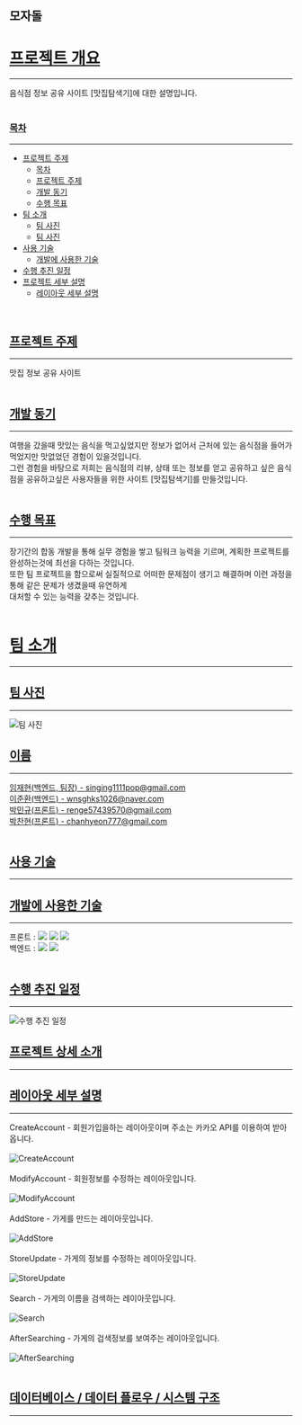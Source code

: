 ## 모자돌
<div>
        <a href="#outline"><h1 id="outline">프로젝트 개요</h1></a>
        <hr>
        음식점 정보 공유 사이트 [맛집탐색기]에 대한 설명입니다.
        <br>
        <br>
        <a href="#index"><h3 id="index">목차</h3></a>
        <hr>
        <ul>
          <li>
            <a href="#topic">프로젝트 주제</a>
            <ul>
              <li><a href="#index">목차</a></li>
              <li><a href="#topic">프로젝트 주제</a></li>
              <li><a href="#motivation">개발 동기</a></li>
              <li><a href="#target">수행 목표</a></li>
            </ul>
          </li>
          <li>
            <a href="#About-the-team">팀 소개</a>
            <ul>
              <li><a href="#team-picture">팀 사진</a></li>
              <li><a href="#team-name">팀 사진</a></li>
            </ul>
          </li>
          <li>
            <a href="#tech">사용 기술</a>
            <ul>
              <li><a href="#tech-use">개발에 사용한 기술</a></li>
            </ul>
          </li>
          <li>
            <a href="#calendar">수행 추진 일정</a>
          </li>
          <li>
            <a href="#detail">프로젝트 세부 설명</a>
            <ul>
              <li><a href="#layout">레이아웃 세부 설명</a></li>
            </ul>
          </li>
        </ul>
        <br>
        <a href="#topic"><h2 id="topic">프로젝트 주제</h2></a>
        <hr>
        맛집 정보 공유 사이트
        <br>
        <br>
        <a href="#motivation"><h2 id="motivation">개발 동기</h2></a>
        <hr>
        여행을 갔을때 맛있는 음식을 먹고싶었지만 정보가 없어서 근처에 있는 음식점을 들어가 먹었지만 맛없었던 경험이 있을것입니다.<br>
          그런 경험을 바탕으로 저희는 음식점의 리뷰, 상태 또는 정보를 얻고 공유하고 싶은 음식점을 공유하고싶은 사용자들을 위한 사이트 [맛집탐색기]를 만들것입니다.
        <br>
        <br>
        <a href="#target"><h2 id="target">수행 목표</h2></a>
        <hr>
        장기간의 합동 개발을 통해 실무 경험을 쌓고 팀워크 능력을 기르며, 계획한 프로젝트를 완성하는것에 최선을 다하는 것입니다.<br>
          또한 팀 프로젝트을 함으로써 실질적으로 어떠한 문제점이 생기고 해결하며 이런 과정을 통해 같은 문제가 생겼을때 유연하게<br>
          대처할 수 있는 능력을 갖추는 것입니다.
        <br>
        <br>
        <a href="#About-the-team"><h1 id="About-the-team">팀 소개</h1></a>
        <hr>
        <a href="#team-picture"><h2 id="team-picture">팀 사진</h2></a>
        <hr>
        <img src="https://raw.githubusercontent.com/GBSWmojaDol/mojaDol/master/ReadMe/%ED%8C%80%EC%9B%90_%EC%82%AC%EC%A7%84.png" alt="팀 사진" >
        <br>
        <a href="#team-name"><h2 id="team-name">이름</h2></a>
        <hr>
        <a href="https://github.com/reproduce0529">임재현(백엔드, 팀장) - singing1111pop@gmail.com</a> <br>
        <a href="https://github.com/shell-by">이준환(백엔드) - wnsghks1026@naver.com</a> <br>
        <a href="https://github.com/mingyu9570">박민규(프론트) - renge57439570@gmail.com</a> <br>
        <a href="https://github.com/hanavi999">박찬현(프론트) - chanhyeon777@gmail.com</a> <br>
        <br>
        <a href="#tech"><h2 id="tech">사용 기술</h2></a>
        <hr>
        <a href="#tech-use"><h2 id="tech-use">개발에 사용한 기술</h2></a>
        <hr>
        프론트 : <a href="#tech-use"><img src="https://img.shields.io/badge/HTML5-E34F26?style=flat-square&logo=html5&logoColor=white"/></a>
        <a href="#tech-use"><img src="https://img.shields.io/badge/CSS3-1572B6?style=flat-square&logo=css&logoColor=white"/></a>
        <a href="#tech-use"><img src="https://img.shields.io/badge/JavaScript-F7DF1E?style=flat-square&logo=javascript&logoColor=black"/></a> <br>
        백엔드 : <a href="#tech-use"><img src="https://img.shields.io/badge/Laravel-FF2D20?style=flat-square&logo=laravel&logoColor=white"/></a>
        <a href="#tech-use"><img src="https://img.shields.io/badge/PHP-777BB4?style=flat-square&logo=php&logoColor=white"/></a>
        <br>
        <br>
        <a href="#calendar"><h2 id="calendar">수행 추진 일정</h2></a>
        <hr>
        <img src="https://raw.githubusercontent.com/GBSWmojaDol/mojaDol/master/ReadMe/%EC%88%98%ED%96%89_%EC%B6%94%EC%A7%84_%EC%9D%BC%EC%A0%95.png" alt="수행 추진 일정" >
        <a href="#detail"><h2 id="detail">프로젝트 상세 소개</h2></a>
        <hr>
        <a href="#layout"><h2 id="layout">레이아웃 세부 설명</h2></a>
        <hr>
        CreateAccount - 회원가입을하는 레이아웃이며 주소는 카카오 API를 이용하여 받아옵니다. <br><br>
        <img src="https://raw.githubusercontent.com/GBSWmojaDol/mojaDol/master/ReadMe/CreateAccount.png" alt="CreateAccount" >
        <br><br>
        ModifyAccount - 회원정보를 수정하는 레이아웃입니다. <br><br>
        <img src="https://raw.githubusercontent.com/GBSWmojaDol/mojaDol/master/ReadMe/ModifyAccount.png" alt="ModifyAccount" >
        <br><br>
        AddStore - 가게를 만드는 레이아웃입니다. <br><br>
        <img src="https://raw.githubusercontent.com/GBSWmojaDol/mojaDol/master/ReadMe/AddStore.png" alt="AddStore" >
        <br><br>
        StoreUpdate - 가게의 정보를 수정하는 레이아웃입니다. <br><br>
        <img src="https://raw.githubusercontent.com/GBSWmojaDol/mojaDol/master/ReadMe/StoreUpdate.png" alt="StoreUpdate" >
        <br><br>
        Search - 가게의 이름을 검색하는 레이아웃입니다. <br><br>
        <img src="https://raw.githubusercontent.com/GBSWmojaDol/mojaDol/master/ReadMe/Search.png" alt="Search" >
        <br><br>
        AfterSearching - 가게의 검색정보를 보여주는 레이아웃입니다.<br><br>
        <img src="https://raw.githubusercontent.com/GBSWmojaDol/mojaDol/master/ReadMe/AfterSearching.png" alt="AfterSearching" >
        <br><br>
        <a href="#db-flow-system"><h2 id="db-flow-system">데이터베이스 / 데이터 플로우 / 시스템 구조</h2></a>
        <hr>
